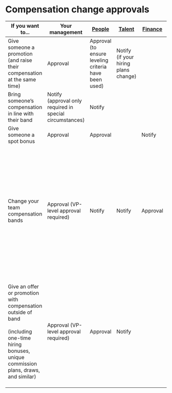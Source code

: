 # Compensation change approvals

| If you want to...                                                                                                                                    | Your management                                          | [People](../../../people-ops/index.md)                | [Talent](../../../talent/index.md)   | [Finance](../../../finance/index.md) | Notes                                                                                                                                                                                                                                          |
| ---------------------------------------------------------------------------------------------------------------------------------------------------- | -------------------------------------------------------- | ----------------------------------------------------- | ------------------------------------ | ------------------------------------ | ---------------------------------------------------------------------------------------------------------------------------------------------------------------------------------------------------------------------------------------------- |
| Give someone a promotion (and raise their compensation at the same time)                                                                             | Approval                                                 | Approval (to ensure leveling criteria have been used) | Notify (if your hiring plans change) |                                      | Fill out the [changes to role and compensation form](https://docs.google.com/forms/d/e/1FAIpQLSdpsqWn5acbU2LMCzizpxJBnGDgNoP8Qvj9P3FROO9g5C3yHA/viewform)                                                                                      |
| Bring someone’s compensation in line with their band                                                                                                 | Notify (approval only required in special circumstances) | Notify                                                |                                      |                                      | Fill out the [changes to role and compensation form](https://docs.google.com/forms/d/e/1FAIpQLSdpsqWn5acbU2LMCzizpxJBnGDgNoP8Qvj9P3FROO9g5C3yHA/viewform)                                                                                      |
| Give someone a spot bonus                                                                                                                            | Approval                                                 | Approval                                              |                                      | Notify                               |                                                                                                                                                                                                                                                |
| Change your team compensation bands                                                                                                                  | Approval (VP-level approval required)                    | Notify                                                | Notify                               | Approval                             | Change proposals should come with clear justification in the form of:<BR>- Evidence of market changes<BR>- Evidence of multiple lost candidates due to compensation or multiple new hires coming in with special compensation levels           |
| Give an offer or promotion with compensation outside of band<BR><BR>(including one-time hiring bonuses, unique commission plans, draws, and similar) | Approval (VP-level approval required)                    | Approval                                              | Notify                               |                                      | This should be extremely rare, in keeping with our [compensation philosophy](index.md#making-out-of-band-offers). More often, if a candidate requires this, it’s likely an issue with our bands needing updates or misleveling of a candidate. |
